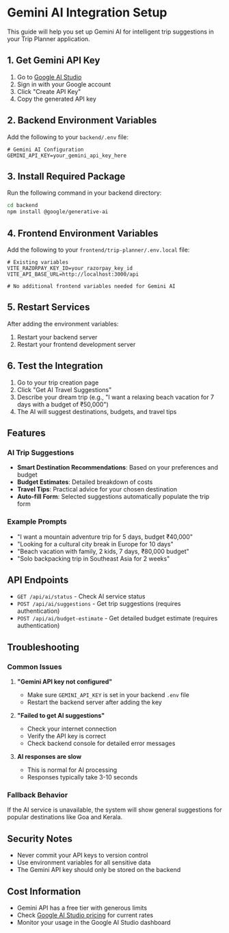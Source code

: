 # Gemini AI Integration Setup

This guide will help you set up Gemini AI for intelligent trip suggestions in your Trip Planner application.

## 1. Get Gemini API Key

1. Go to [Google AI Studio](https://makersuite.google.com/app/apikey)
2. Sign in with your Google account
3. Click "Create API Key"
4. Copy the generated API key

## 2. Backend Environment Variables

Add the following to your `backend/.env` file:

```env
# Gemini AI Configuration
GEMINI_API_KEY=your_gemini_api_key_here
```

## 3. Install Required Package

Run the following command in your backend directory:

```bash
cd backend
npm install @google/generative-ai
```

## 4. Frontend Environment Variables

Add the following to your `frontend/trip-planner/.env.local` file:

```env
# Existing variables
VITE_RAZORPAY_KEY_ID=your_razorpay_key_id
VITE_API_BASE_URL=http://localhost:3000/api

# No additional frontend variables needed for Gemini AI
```

## 5. Restart Services

After adding the environment variables:

1. Restart your backend server
2. Restart your frontend development server

## 6. Test the Integration

1. Go to your trip creation page
2. Click "Get AI Travel Suggestions"
3. Describe your dream trip (e.g., "I want a relaxing beach vacation for 7 days with a budget of ₹50,000")
4. The AI will suggest destinations, budgets, and travel tips

## Features

### AI Trip Suggestions
- **Smart Destination Recommendations**: Based on your preferences and budget
- **Budget Estimates**: Detailed breakdown of costs
- **Travel Tips**: Practical advice for your chosen destination
- **Auto-fill Form**: Selected suggestions automatically populate the trip form

### Example Prompts
- "I want a mountain adventure trip for 5 days, budget ₹40,000"
- "Looking for a cultural city break in Europe for 10 days"
- "Beach vacation with family, 2 kids, 7 days, ₹80,000 budget"
- "Solo backpacking trip in Southeast Asia for 2 weeks"

## API Endpoints

- `GET /api/ai/status` - Check AI service status
- `POST /api/ai/suggestions` - Get trip suggestions (requires authentication)
- `POST /api/ai/budget-estimate` - Get detailed budget estimate (requires authentication)

## Troubleshooting

### Common Issues

1. **"Gemini API key not configured"**
   - Make sure `GEMINI_API_KEY` is set in your backend `.env` file
   - Restart the backend server after adding the key

2. **"Failed to get AI suggestions"**
   - Check your internet connection
   - Verify the API key is correct
   - Check backend console for detailed error messages

3. **AI responses are slow**
   - This is normal for AI processing
   - Responses typically take 3-10 seconds

### Fallback Behavior

If the AI service is unavailable, the system will show general suggestions for popular destinations like Goa and Kerala.

## Security Notes

- Never commit your API keys to version control
- Use environment variables for all sensitive data
- The Gemini API key should only be stored on the backend

## Cost Information

- Gemini API has a free tier with generous limits
- Check [Google AI Studio pricing](https://ai.google.dev/pricing) for current rates
- Monitor your usage in the Google AI Studio dashboard
